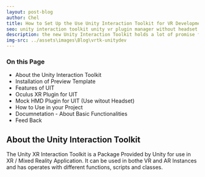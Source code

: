 ```yaml
---
layout: post-blog
author: Chel
title: How to Set Up the Use Unity Interaction Toolkit for VR Development and Testing
seo: unity interaction toolkit unity vr plugin manager without headset unity vr development vr unity oculus game development oculus software vr tools vr software vr development unity vr unreal engine vr vr games on oculus
description: the new Unity Interaction Toolkit holds a lot of promise for VR Developers to easily prototype an test new VR Ideas without heavy Plugin Downloads. In this tutorial, you would understand the workings of the toolkit in a simplified way and get set to use in your projects.
img-src: ../assets\images\Blog\vrtk-unitydev
---
```



### On this Page
* About the Unity Interaction Toolkit
* Installation of Preview Template
* Features of UIT
* Oculus XR Plugin for UIT
* Mock HMD Plugin for UIT (Use witout Headset)
* How to Use in your Project
* Documnetation - About Basic Functionalities
* Feed Back



## About the Unity Interaction Toolkit
The Unity XR Interaction Toolkit is a Package Provided by Unity for use in XR / Mixed Reality Application. It can be used in bothe VR and AR Instances and has operates with different functions, scripts and classes.